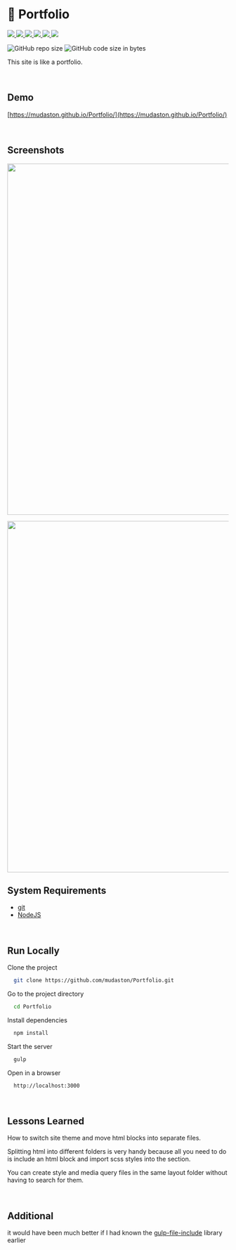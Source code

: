 # :bookmark_tabs: Portfolio

<div>

<a href="https://gulpjs.com/" target="_blank">
<img src="https://img.shields.io/badge/gulp-4.0.2-CF4647?style=for-the-badge&logo=gulp">
</a>

<a href="https://sass-lang.com/" target="_blank">
<img src="https://img.shields.io/badge/sass-5.1.0-CC6699?style=for-the-badge&logo=Sass">
</a>

<a href="https://www.npmjs.com/package/autoprefixer" target="_blank">
<img src="https://img.shields.io/badge/Autoprefixer-8.0.0-DD3735?style=for-the-badge&logo=Autoprefixer">
</a>

<a href="https://browsersync.io/" target="_blank">
<img src="https://img.shields.io/badge/browser%20sync-2.27.7-ACEBB8?style=for-the-badge">
</a>

<a href="https://www.npmjs.com/package/gulp-clean-css" target="_blank">
<img src="https://img.shields.io/badge/clean%20css-4.3.0-F1CCAF?style=for-the-badge">
</a>

<a href="https://www.npmjs.com/package/gulp-file-include" target="_blank">
<img src="https://img.shields.io/badge/file%20include-2.3.0-1A5DE0?style=for-the-badge">
</a>

</div>

<p>

![GitHub repo size](https://img.shields.io/github/repo-size/mudaston/Portfolio?style=for-the-badge)
![GitHub code size in bytes](https://img.shields.io/github/languages/code-size/mudaston/Portfolio?style=for-the-badge)

</p>

This site is like a portfolio.

<br/>

## Demo

[https://mudaston.github.io/Portfolio/](https://mudaston.github.io/Portfolio/)

<br/>

## Screenshots

</p>

<p align="center">
<img src="https://user-images.githubusercontent.com/64277973/180057776-9207056a-e4bf-4422-a3d3-57a9a47b59f5.jpg"
     width="800"
/>
</p>

<p align="center">
<img src="https://user-images.githubusercontent.com/64277973/180057877-0979603f-cf27-42bd-a644-98b1d6bba0e8.jpg"
     width="800"
/>
</p>

## System Requirements

- [git](https://git-scm.com/)
- [NodeJS](https://nodejs.org/en/)

<br/>

## Run Locally

Clone the project

```bash
  git clone https://github.com/mudaston/Portfolio.git
```

Go to the project directory

```bash
  cd Portfolio
```

Install dependencies

```bash
  npm install
```

Start the server

```bash
  gulp
```

Open in a browser

```bash
  http://localhost:3000
```

<br/>

## Lessons Learned

How to switch site theme and move html blocks into separate files.

Splitting html into different folders is very handy because all you need to do is include an html block and import scss styles into the section.

You can create style and media query files in the same layout folder without having to search for them.

<br/>

## Additional

it would have been much better if I had known the [gulp-file-include](https://www.npmjs.com/package/gulp-file-include) library earlier
